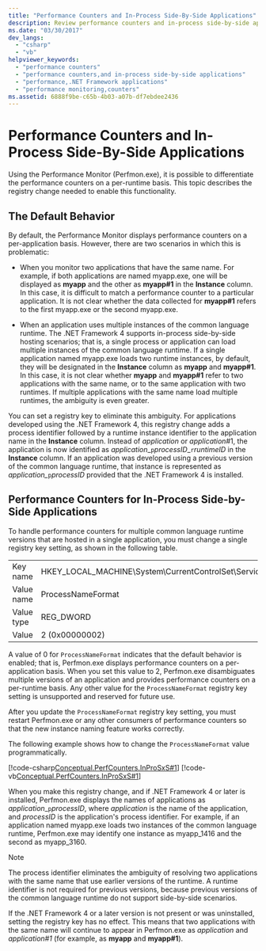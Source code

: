 ```yaml
---
title: "Performance Counters and In-Process Side-By-Side Applications"
description: Review performance counters and in-process side-by-side applications in .NET. Use Perfmon.exe to differentiate the performance counters on a per-runtime basis.
ms.date: "03/30/2017"
dev_langs: 
  - "csharp"
  - "vb"
helpviewer_keywords: 
  - "performance counters"
  - "performance counters,and in-process side-by-side applications"
  - "performance,.NET Framework applications"
  - "performance monitoring,counters"
ms.assetid: 6888f9be-c65b-4b03-a07b-df7ebdee2436
---
```

# Performance Counters and In-Process Side-By-Side Applications

Using the Performance Monitor (Perfmon.exe), it is possible to differentiate the performance counters on a per-runtime basis. This topic describes the registry change needed to enable this functionality.  
  
## The Default Behavior  

 By default, the Performance Monitor displays performance counters on a per-application basis. However, there are two scenarios in which this is problematic:  
  
- When you monitor two applications that have the same name. For example, if both applications are named myapp.exe, one will be displayed as **myapp** and the other as **myapp#1** in the **Instance** column. In this case, it is difficult to match a performance counter to a particular application. It is not clear whether the data collected for **myapp#1** refers to the first myapp.exe or the second myapp.exe.  
  
- When an application uses multiple instances of the common language runtime. The .NET Framework 4 supports in-process side-by-side hosting scenarios; that is, a single process or application can load multiple instances of the common language runtime. If a single application named myapp.exe loads two runtime instances, by default, they will be designated in the **Instance** column as **myapp** and **myapp#1**. In this case, it is not clear whether **myapp** and **myapp#1** refer to two applications with the same name, or to the same application with two runtimes. If multiple applications with the same name load multiple runtimes, the ambiguity is even greater.  
  
 You can set a registry key to eliminate this ambiguity. For applications developed using the .NET Framework 4, this registry change adds a process identifier followed by a runtime instance identifier to the application name in the **Instance** column. Instead of *application* or *application*#1, the application is now identified as *application*_`p`*processID*\_`r`*runtimeID* in the **Instance** column. If an application was developed using a previous version of the common language runtime, that instance is represented as *application\_*`p`*processID* provided that the .NET Framework 4 is installed.  
  
## Performance Counters for In-Process Side-by-Side Applications  

 To handle performance counters for multiple common language runtime versions that are hosted in a single application, you must change a single registry key setting, as shown in the following table.  
  
|||  
|-|-|  
|Key name|HKEY_LOCAL_MACHINE\System\CurrentControlSet\Services\\.NETFramework\Performance|  
|Value name|ProcessNameFormat|  
|Value type|REG_DWORD|  
|Value|2 (0x00000002)|
  
 A value of 0 for `ProcessNameFormat` indicates that the default behavior is enabled; that is, Perfmon.exe displays performance counters on a per-application basis. When you set this value to 2, Perfmon.exe disambiguates multiple versions of an application and provides performance counters on a per-runtime basis. Any other value for the `ProcessNameFormat` registry key setting is unsupported and reserved for future use.
  
 After you update the `ProcessNameFormat` registry key setting, you must restart Perfmon.exe or any other consumers of performance counters so that the new instance naming feature works correctly.  
  
 The following example shows how to change the `ProcessNameFormat` value programmatically.  
  
 [!code-csharp[Conceptual.PerfCounters.InProSxS#1](../../../samples/snippets/csharp/VS_Snippets_CLR/conceptual.perfcounters.inprosxs/cs/regsetting1.cs#1)]
 [!code-vb[Conceptual.PerfCounters.InProSxS#1](../../../samples/snippets/visualbasic/VS_Snippets_CLR/conceptual.perfcounters.inprosxs/vb/regsetting1.vb#1)]  
  
 When you make this registry change, and if .NET Framework 4 or later is installed, Perfmon.exe displays the names of applications as *application*_`p`*processID*, where *application* is the name of the application, and *processID* is the application's process identifier. For example, if an application named myapp.exe loads two instances of the common language runtime, Perfmon.exe may identify one instance as myapp_1416 and the second as myapp_3160.
  
> [!NOTE]
> The process identifier eliminates the ambiguity of resolving two applications with the same name that use earlier versions of the runtime. A runtime identifier is not required for previous versions, because previous versions of the common language runtime do not support side-by-side scenarios.  
  
 If the .NET Framework 4 or a later version is not present or was uninstalled, setting the registry key has no effect. This means that two applications with the same name will continue to appear in Perfmon.exe as *application* and *application#1* (for example, as **myapp** and **myapp#1**).
